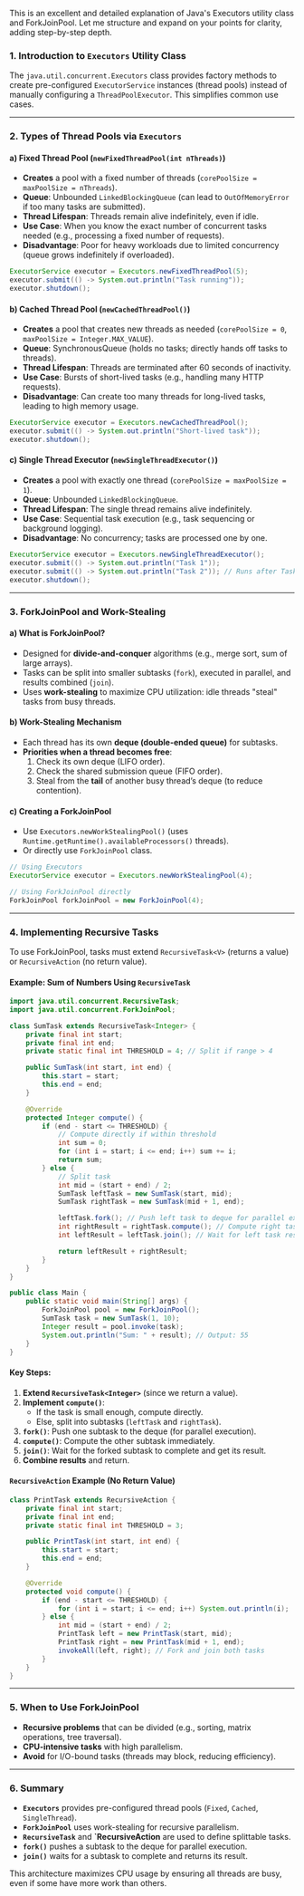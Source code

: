 This is an excellent and detailed explanation of Java's Executors utility class and ForkJoinPool. Let me structure and expand on your points for clarity, adding step-by-step depth.

### **1. Introduction to `Executors` Utility Class**
The `java.util.concurrent.Executors` class provides factory methods to create pre-configured `ExecutorService` instances (thread pools) instead of manually configuring a `ThreadPoolExecutor`. This simplifies common use cases.

---

### **2. Types of Thread Pools via `Executors`**

#### **a) Fixed Thread Pool (`newFixedThreadPool(int nThreads)`)**
- **Creates** a pool with a fixed number of threads (`corePoolSize = maxPoolSize = nThreads`).
- **Queue**: Unbounded `LinkedBlockingQueue` (can lead to `OutOfMemoryError` if too many tasks are submitted).
- **Thread Lifespan**: Threads remain alive indefinitely, even if idle.
- **Use Case**: When you know the exact number of concurrent tasks needed (e.g., processing a fixed number of requests).
- **Disadvantage**: Poor for heavy workloads due to limited concurrency (queue grows indefinitely if overloaded).

```java
ExecutorService executor = Executors.newFixedThreadPool(5);
executor.submit(() -> System.out.println("Task running"));
executor.shutdown();
```

#### **b) Cached Thread Pool (`newCachedThreadPool()`)**
- **Creates** a pool that creates new threads as needed (`corePoolSize = 0`, `maxPoolSize = Integer.MAX_VALUE`).
- **Queue**: SynchronousQueue (holds no tasks; directly hands off tasks to threads).
- **Thread Lifespan**: Threads are terminated after 60 seconds of inactivity.
- **Use Case**: Bursts of short-lived tasks (e.g., handling many HTTP requests).
- **Disadvantage**: Can create too many threads for long-lived tasks, leading to high memory usage.

```java
ExecutorService executor = Executors.newCachedThreadPool();
executor.submit(() -> System.out.println("Short-lived task"));
executor.shutdown();
```

#### **c) Single Thread Executor (`newSingleThreadExecutor()`)**
- **Creates** a pool with exactly one thread (`corePoolSize = maxPoolSize = 1`).
- **Queue**: Unbounded `LinkedBlockingQueue`.
- **Thread Lifespan**: The single thread remains alive indefinitely.
- **Use Case**: Sequential task execution (e.g., task sequencing or background logging).
- **Disadvantage**: No concurrency; tasks are processed one by one.

```java
ExecutorService executor = Executors.newSingleThreadExecutor();
executor.submit(() -> System.out.println("Task 1"));
executor.submit(() -> System.out.println("Task 2")); // Runs after Task 1
executor.shutdown();
```

---

### **3. ForkJoinPool and Work-Stealing**
#### **a) What is ForkJoinPool?**
- Designed for **divide-and-conquer** algorithms (e.g., merge sort, sum of large arrays).
- Tasks can be split into smaller subtasks (`fork`), executed in parallel, and results combined (`join`).
- Uses **work-stealing** to maximize CPU utilization: idle threads "steal" tasks from busy threads.

#### **b) Work-Stealing Mechanism**
- Each thread has its own **deque (double-ended queue)** for subtasks.
- **Priorities when a thread becomes free**:
  1. Check its own deque (LIFO order).
  2. Check the shared submission queue (FIFO order).
  3. Steal from the **tail** of another busy thread’s deque (to reduce contention).

#### **c) Creating a ForkJoinPool**
- Use `Executors.newWorkStealingPool()` (uses `Runtime.getRuntime().availableProcessors()` threads).
- Or directly use `ForkJoinPool` class.

```java
// Using Executors
ExecutorService executor = Executors.newWorkStealingPool(4);

// Using ForkJoinPool directly
ForkJoinPool forkJoinPool = new ForkJoinPool(4);
```

---

### **4. Implementing Recursive Tasks**
To use ForkJoinPool, tasks must extend `RecursiveTask<V>` (returns a value) or `RecursiveAction` (no return value).

#### **Example: Sum of Numbers Using `RecursiveTask`**
```java
import java.util.concurrent.RecursiveTask;
import java.util.concurrent.ForkJoinPool;

class SumTask extends RecursiveTask<Integer> {
    private final int start;
    private final int end;
    private static final int THRESHOLD = 4; // Split if range > 4

    public SumTask(int start, int end) {
        this.start = start;
        this.end = end;
    }

    @Override
    protected Integer compute() {
        if (end - start <= THRESHOLD) {
            // Compute directly if within threshold
            int sum = 0;
            for (int i = start; i <= end; i++) sum += i;
            return sum;
        } else {
            // Split task
            int mid = (start + end) / 2;
            SumTask leftTask = new SumTask(start, mid);
            SumTask rightTask = new SumTask(mid + 1, end);

            leftTask.fork(); // Push left task to deque for parallel execution
            int rightResult = rightTask.compute(); // Compute right task immediately
            int leftResult = leftTask.join(); // Wait for left task result

            return leftResult + rightResult;
        }
    }
}

public class Main {
    public static void main(String[] args) {
        ForkJoinPool pool = new ForkJoinPool();
        SumTask task = new SumTask(1, 10);
        Integer result = pool.invoke(task);
        System.out.println("Sum: " + result); // Output: 55
    }
}
```

#### **Key Steps:**
1. **Extend `RecursiveTask<Integer>`** (since we return a value).
2. **Implement `compute()`**: 
   - If the task is small enough, compute directly.
   - Else, split into subtasks (`leftTask` and `rightTask`).
3. **`fork()`**: Push one subtask to the deque (for parallel execution).
4. **`compute()`**: Compute the other subtask immediately.
5. **`join()`**: Wait for the forked subtask to complete and get its result.
6. **Combine results** and return.

#### **`RecursiveAction` Example (No Return Value)**
```java
class PrintTask extends RecursiveAction {
    private final int start;
    private final int end;
    private static final int THRESHOLD = 3;

    public PrintTask(int start, int end) {
        this.start = start;
        this.end = end;
    }

    @Override
    protected void compute() {
        if (end - start <= THRESHOLD) {
            for (int i = start; i <= end; i++) System.out.println(i);
        } else {
            int mid = (start + end) / 2;
            PrintTask left = new PrintTask(start, mid);
            PrintTask right = new PrintTask(mid + 1, end);
            invokeAll(left, right); // Fork and join both tasks
        }
    }
}
```

---

### **5. When to Use ForkJoinPool**
- **Recursive problems** that can be divided (e.g., sorting, matrix operations, tree traversal).
- **CPU-intensive tasks** with high parallelism.
- **Avoid** for I/O-bound tasks (threads may block, reducing efficiency).

---

### **6. Summary**
- **`Executors`** provides pre-configured thread pools (`Fixed`, `Cached`, `SingleThread`).
- **`ForkJoinPool`** uses work-stealing for recursive parallelism.
- **`RecursiveTask`** and **`RecursiveAction** are used to define splittable tasks.
- **`fork()`** pushes a subtask to the deque for parallel execution.
- **`join()`** waits for a subtask to complete and returns its result.

This architecture maximizes CPU usage by ensuring all threads are busy, even if some have more work than others.